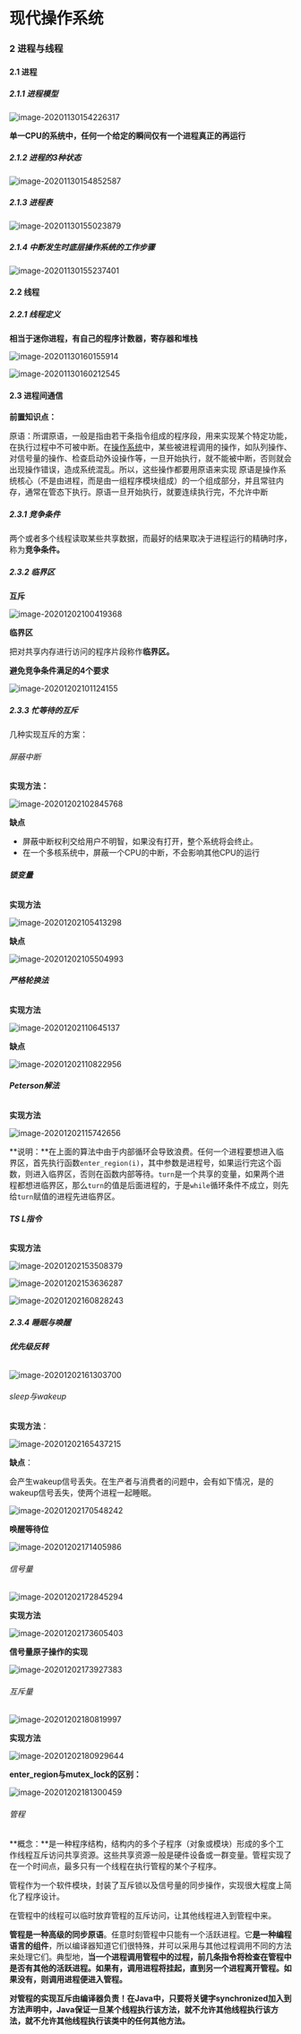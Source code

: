 # 现代操作系统



### 2 进程与线程

#### 2.1 进程

##### 2.1.1 进程模型

![image-20201130154226317](D:\install\Typora\文档\现代操作系统.assets\image-20201130154226317.png)

**单一CPU的系统中，任何一个给定的瞬间仅有一个进程真正的再运行**

##### 2.1.2 进程的3种状态

![image-20201130154852587](D:\install\Typora\文档\现代操作系统.assets\image-20201130154852587.png)

##### 2.1.3 进程表

![image-20201130155023879](D:\install\Typora\文档\现代操作系统.assets\image-20201130155023879.png)

##### 2.1.4 中断发生时底层操作系统的工作步骤

![image-20201130155237401](D:\install\Typora\文档\现代操作系统.assets\image-20201130155237401.png)

#### 2.2 线程

##### 2.2.1 线程定义

**相当于迷你进程，有自己的程序计数器，寄存器和堆栈**

![image-20201130160155914](D:\install\Typora\文档\现代操作系统.assets\image-20201130160155914.png)

![image-20201130160212545](D:\install\Typora\文档\现代操作系统.assets\image-20201130160212545.png)

#### 2.3 进程间通信

**前置知识点：**

​	原语：所谓原语，一般是指由若干条指令组成的程序段，用来实现某个特定功能，在执行过程中不可被中断。在[操作系统](https://baike.baidu.com/item/操作系统/192)中，某些被进程调用的操作，如队列操作、对信号量的操作、检查启动外设操作等，一旦开始执行，就不能被中断，否则就会出现操作错误，造成系统混乱。所以，这些操作都要用原语来实现 原语是操作系统核心（不是由进程，而是由一组程序模块组成）的一个组成部分，并且常驻内存，通常在管态下执行。原语一旦开始执行，就要连续执行完，不允许中断

##### 2.3.1 竞争条件

两个或者多个线程读取某些共享数据，而最好的结果取决于进程运行的精确时序，称为**竞争条件。**

##### 2.3.2 临界区

**互斥**

![image-20201202100419368](D:\install\Typora\文档\现代操作系统.assets\image-20201202100419368.png)

**临界区**

把对共享内存进行访问的程序片段称作**临界区。**

**避免竞争条件满足的4个要求**

![image-20201202101124155](D:\install\Typora\文档\现代操作系统.assets\image-20201202101124155.png)

##### 2.3.3 忙等待的互斥

几种实现互斥的方案：

###### 屏蔽中断

**实现方法：**

![image-20201202102845768](D:\install\Typora\文档\现代操作系统.assets\image-20201202102845768.png)

**缺点**

- 屏蔽中断权利交给用户不明智，如果没有打开，整个系统将会终止。
- 在一个多核系统中，屏蔽一个CPU的中断，不会影响其他CPU的运行

###### **锁变量**

**实现方法**

![image-20201202105413298](D:\install\Typora\文档\现代操作系统.assets\image-20201202105413298.png)

**缺点**

![image-20201202105504993](D:\install\Typora\文档\现代操作系统.assets\image-20201202105504993.png)

###### **严格轮换法**

**实现方法**

![image-20201202110645137](D:\install\Typora\文档\现代操作系统.assets\image-20201202110645137.png)

**缺点**

![image-20201202110822956](D:\install\Typora\文档\现代操作系统.assets\image-20201202110822956.png)

###### **Peterson解法**

**实现方法**

![image-20201202115742656](D:\install\Typora\文档\现代操作系统.assets\image-20201202115742656.png)

**说明：**在上面的算法中由于内部循环会导致浪费。任何一个进程要想进入临界区，首先执行函数`enter_region(i)`，其中参数是进程号，如果运行完这个函数，则进入临界区，否则在函数内部等待。`turn`是一个共享的变量，如果两个进程都想进临界区，那么`turn`的值是后面进程的，于是`while`循环条件不成立，则先给`turn`赋值的进程先进临界区。

###### **TS L指令**

**实现方法**

![image-20201202153508379](D:\install\Typora\文档\现代操作系统.assets\image-20201202153508379.png)

![image-20201202153636287](D:\install\Typora\文档\现代操作系统.assets\image-20201202153636287.png)

![image-20201202160828243](D:\install\Typora\文档\现代操作系统.assets\image-20201202160828243.png)

##### 2.3.4 睡眠与唤醒

###### **优先级反转**

![image-20201202161303700](D:\install\Typora\文档\现代操作系统.assets\image-20201202161303700.png)

###### sleep与wakeup

**实现方法**：

![image-20201202165437215](D:\install\Typora\文档\现代操作系统.assets\image-20201202165437215.png)

**缺点**：

会产生wakeup信号丢失。在生产者与消费者的问题中，会有如下情况，是的wakeup信号丢失，使两个进程一起睡眠。

![image-20201202170548242](D:\install\Typora\文档\现代操作系统.assets\image-20201202170548242.png)

**唤醒等待位**

![image-20201202171405986](D:\install\Typora\文档\现代操作系统.assets\image-20201202171405986.png)

###### 信号量

![image-20201202172845294](D:\install\Typora\文档\现代操作系统.assets\image-20201202172845294.png)

**实现方法**

![image-20201202173605403](D:\install\Typora\文档\现代操作系统.assets\image-20201202173605403.png)

**信号量原子操作的实现**

![image-20201202173927383](D:\install\Typora\文档\现代操作系统.assets\image-20201202173927383.png)



###### 互斥量

![image-20201202180819997](D:\install\Typora\文档\现代操作系统.assets\image-20201202180819997.png)

**实现方法**

![image-20201202180929644](D:\install\Typora\文档\现代操作系统.assets\image-20201202180929644.png)

**enter_region与mutex_lock的区别：**

![image-20201202181300459](D:\install\Typora\文档\现代操作系统.assets\image-20201202181300459.png)

###### 管程

**概念：**是一种程序结构，结构内的多个子程序（对象或模块）形成的多个工作线程互斥访问共享资源。这些共享资源一般是硬件设备或一群变量。管程实现了在一个时间点，最多只有一个线程在执行管程的某个子程序。

管程作为一个软件模块，封装了互斥锁以及信号量的同步操作，实现很大程度上简化了程序设计。

在管程中的线程可以临时放弃管程的互斥访问，让其他线程进入到管程中来。

**管程是一种高级的同步原语**。任意时刻管程中只能有一个活跃进程。它**是一种编程语言的组件**，所以编译器知道它们很特殊，并可以采用与其他过程调用不同的方法来处理它们。典型地，**当一个进程调用管程中的过程，前几条指令将检查在管程中是否有其他的活跃进程。如果有，调用进程将挂起，直到另一个进程离开管程。如果没有，则调用进程便进入管程。**

**对管程的实现互斥由编译器负责！在Java中，只要将关键字synchronized加入到方法声明中，Java保证一旦某个线程执行该方法，就不允许其他线程执行该方法，就不允许其他线程执行该类中的任何其他方法。**